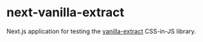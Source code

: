 # next-vanilla-extract

Next.js application for testing the [vanilla-extract](https://vanilla-extract.style/) CSS-in-JS library.